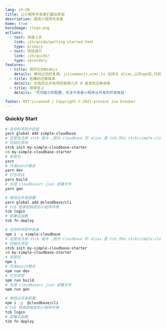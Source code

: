 ```yaml
---
lang: zh-CN
title: 让小程序开发者们露出笑容
description: 服务小程序开发者
home: true
heroImage: /logo.png
actions:
  - text: 快速上手
    link: /zh/guide/getting-started.html
    type: primary
  - text: 项目简介
    link: /zh/guide/
    type: secondary
features:
  - title: 现代化的Nodejs
    details: 模块之间的复用，js(commonjs,esm),ts 支持与 alias,公共npm包,代码压缩支持
  - title: 低廉的迁移成本
    details: 旧有的云开发项目能够几乎 0 成本的迁移进来
  - title: 简单至上
    details: '尽可能少的配置，专注于改善小程序云开发的开发体验'

footer: MIT Licensed | Copyright © 2021-present ice breaker
---
```


### Quickly Start

<CodeGroup>
  <CodeGroupItem title="YARN" active>

```bash
# 在你的项目中安装
yarn global add simple-cloudbase
# 这里会注册 stcb 指令 ,因为 cloudbase 的 alias 是 tcb,所以 stcb(simple-cloudbase)
# 初始化项目
stcb init my-simple-cloudbase-starter
cd my-simple-cloudbase-starter
# 安装包
yarn
# 开发watch模式
yarn dev
# 打包项目
yarn build
# 生成 cloudbaserc.json 部署文件
yarn gen

# 微信云开发部署:
yarn global add @cloudbase/cli
# tcb 登录到指定的小程序环境
tcb login
# 部署云函数
tcb fn deploy
```

  </CodeGroupItem>

  <CodeGroupItem title="NPM">

```bash
# 在你的项目中安装
npm i -g simple-cloudbase
# 这里会注册 stcb 指令 ,因为 cloudbase 的 alias 是 tcb,所以 stcb(simple-cloudbase)
# 初始化项目
stcb init my-simple-cloudbase-starter
cd my-simple-cloudbase-starter
# 安装包
npm i
# 开发watch模式
npm run dev
# 打包项目
npm run build
# 生成 cloudbaserc.json 部署文件
npm run gen

# 微信云开发部署:
npm i -g  @cloudbase/cli
# tcb 登录到指定的小程序环境
tcb login
# 部署云函数
tcb fn deploy
```

  </CodeGroupItem>
</CodeGroup>
